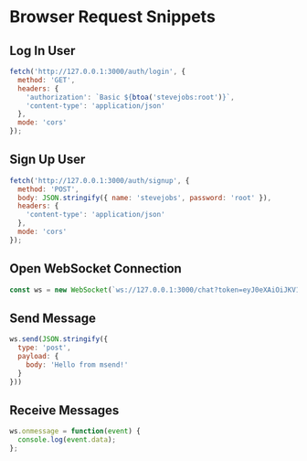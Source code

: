 # Browser Request Snippets

## Log In User

```javascript
fetch('http://127.0.0.1:3000/auth/login', {
  method: 'GET',
  headers: {
    'authorization': `Basic ${btoa('stevejobs:root')}`,
    'content-type': 'application/json'
  },
  mode: 'cors'
});
```

## Sign Up User

```javascript
fetch('http://127.0.0.1:3000/auth/signup', {
  method: 'POST',
  body: JSON.stringify({ name: 'stevejobs', password: 'root' }),
  headers: {
    'content-type': 'application/json'
  },
  mode: 'cors'
});
```

## Open WebSocket Connection

```javascript
const ws = new WebSocket(`ws://127.0.0.1:3000/chat?token=eyJ0eXAiOiJKV1QiLCJhbGciOiJIUzI1NiJ9.eyJ1c2VyX2lkIjoiZjlhYjU3ODEtYTJkNC00ZWY4LWIwMWEtYjhjZjI1MGFiMzg0IiwiZXhwIjoxNjA4MTMyMTc4MjYxfQ.Tre0-f_NOrx1I6RgzahiSVMUwVDHTlq2XKRTMmFCL8M`);
```

## Send Message

```javascript
ws.send(JSON.stringify({
  type: 'post',
  payload: {
    body: 'Hello from msend!'
  }
}))
```

## Receive Messages

```javascript
ws.onmessage = function(event) {
  console.log(event.data);
};
```
